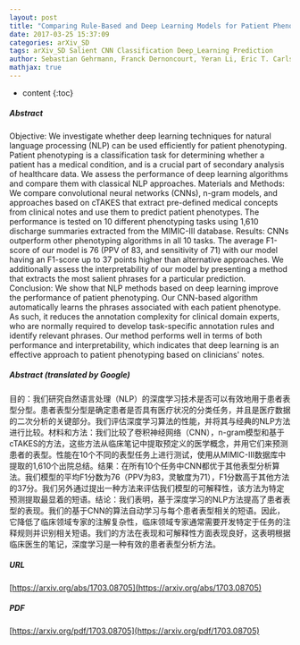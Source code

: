 ```yaml
---
layout: post
title: "Comparing Rule-Based and Deep Learning Models for Patient Phenotyping"
date: 2017-03-25 15:37:09
categories: arXiv_SD
tags: arXiv_SD Salient CNN Classification Deep_Learning Prediction
author: Sebastian Gehrmann, Franck Dernoncourt, Yeran Li, Eric T. Carlson, Joy T. Wu, Jonathan Welt, John Foote Jr., Edward T. Moseley, David W. Grant, Patrick D. Tyler, Leo Anthony Celi
mathjax: true
---
```


* content
{:toc}

##### Abstract
Objective: We investigate whether deep learning techniques for natural language processing (NLP) can be used efficiently for patient phenotyping. Patient phenotyping is a classification task for determining whether a patient has a medical condition, and is a crucial part of secondary analysis of healthcare data. We assess the performance of deep learning algorithms and compare them with classical NLP approaches. Materials and Methods: We compare convolutional neural networks (CNNs), n-gram models, and approaches based on cTAKES that extract pre-defined medical concepts from clinical notes and use them to predict patient phenotypes. The performance is tested on 10 different phenotyping tasks using 1,610 discharge summaries extracted from the MIMIC-III database. Results: CNNs outperform other phenotyping algorithms in all 10 tasks. The average F1-score of our model is 76 (PPV of 83, and sensitivity of 71) with our model having an F1-score up to 37 points higher than alternative approaches. We additionally assess the interpretability of our model by presenting a method that extracts the most salient phrases for a particular prediction. Conclusion: We show that NLP methods based on deep learning improve the performance of patient phenotyping. Our CNN-based algorithm automatically learns the phrases associated with each patient phenotype. As such, it reduces the annotation complexity for clinical domain experts, who are normally required to develop task-specific annotation rules and identify relevant phrases. Our method performs well in terms of both performance and interpretability, which indicates that deep learning is an effective approach to patient phenotyping based on clinicians' notes.

##### Abstract (translated by Google)
目的：我们研究自然语言处理（NLP）的深度学习技术是否可以有效地用于患者表型分型。患者表型分型是确定患者是否具有医疗状况的分类任务，并且是医疗数据的二次分析的关键部分。我们评估深度学习算法的性能，并将其与经典的NLP方法进行比较。材料和方法：我们比较了卷积神经网络（CNN），n-gram模型和基于cTAKES的方法，这些方法从临床笔记中提取预定义的医学概念，并用它们来预测患者的表型。性能在10个不同的表型任务上进行测试，使用从MIMIC-III数据库中提取的1,610个出院总结。结果：在所有10个任务中CNN都优于其他表型分析算法。我们模型的平均F1分数为76（PPV为83，灵敏度为71），F1分数高于其他方法的37分。我们另外通过提出一种方法来评估我们模型的可解释性，该方法为特定预测提取最显着的短语。结论：我们表明，基于深度学习的NLP方法提高了患者表型的表现。我们的基于CNN的算法自动学习与每个患者表型相关的短语。因此，它降低了临床领域专家的注解复杂性，临床领域专家通常需要开发特定于任务的注释规则并识别相关短语。我们的方法在表现和可解释性方面表现良好，这表明根据临床医生的笔记，深度学习是一种有效的患者表型分析方法。

##### URL
[https://arxiv.org/abs/1703.08705](https://arxiv.org/abs/1703.08705)

##### PDF
[https://arxiv.org/pdf/1703.08705](https://arxiv.org/pdf/1703.08705)


